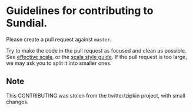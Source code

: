 # Guidelines for contributing to Sundial.

Please create a pull request against `master`.

Try to make the code in the pull request as focused and clean as possible.  See
 [effective scala](http://twitter.github.com/effectivescala/), or the
[scala style guide](http://docs.scala-lang.org/style/).  If the pull request is
too large, we may ask you to split it into smaller ones.

## Note
This CONTRIBUTING was stolen from the twitter/zipkin project, with small changes.
